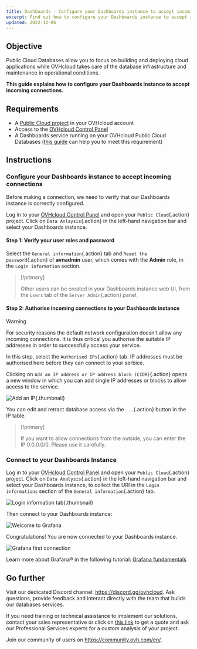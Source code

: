 ```yaml
---
title: Dashboards - Configure your Dashboards instance to accept incoming connections
excerpt: Find out how to configure your Dashboards instance to accept incoming connections
updated: 2022-12-06
---
```


## Objective

Public Cloud Databases allow you to focus on building and deploying cloud applications while OVHcloud takes care of the database infrastructure and maintenance in operational conditions.

**This guide explains how to configure your Dashboards instance to accept incoming connections.**

## Requirements

- A [Public Cloud project](https://www.ovhcloud.com/en-gb/public-cloud/) in your OVHcloud account
- Access to the [OVHcloud Control Panel](https://www.ovh.com/auth/?action=gotomanager&from=https://www.ovh.co.uk/&ovhSubsidiary=GB)
- A Dashboards service running on your OVHcloud Public Cloud Databases ([this guide](/pages/public_cloud/public_cloud_databases/databases_01_order_control_panel) can help you to meet this requirement)

## Instructions

### Configure your Dashboards instance to accept incoming connections

Before making a connection, we need to verify that our Dashboards instance is correctly configured.

Log in to your [OVHcloud Control Panel](https://www.ovh.com/auth/?action=gotomanager&from=https://www.ovh.co.uk/&ovhSubsidiary=GB) and open your `Public Cloud`{.action} project. Click on `Data Anlaysis`{.action} in the left-hand navigation bar and select your Dashboards instance.

#### Step 1: Verify your user roles and password

Select the `General information`{.action} tab and `Reset the password`{.action} of **avnadmin** user, which comes with the **Admin** role, in the `Login information` section.

> [!primary]
>
> Other users can be created in your Dashboards instance web UI, from the `Users` tab of the `Server Admin`{.action} panel.
>

#### Step 2: Authorise incoming connections to your Dashboards instance

> [!warning]
> For security reasons the default network configuration doesn't allow any incoming connections. It is thus critical you authorise the suitable IP addresses in order to successfully access your service.

In this step, select the `Authorised IPs`{.action} tab. IP addresses must be authorised here before they can connect to your serbice.

Clicking on `Add an IP address or IP address block (CIDR)`{.action} opens a new window in which you can add single IP addresses or blocks to allow access to the service.

![Add an IP](images/ip_authorize.png){.thumbnail}

You can edit and retract database access via the `...`{.action} button in the IP table.

> [!primary]
>
> If you want to allow connections from the outside, you can enter the IP 0.0.0.0/0. Please use it carefully.
>

### Connect to your Dashboards Instance

Log in to your [OVHcloud Control Panel](https://www.ovh.com/auth/?action=gotomanager&from=https://www.ovh.co.uk/&ovhSubsidiary=GB) and open your `Public Cloud`{.action} project. Click on `Data Analysis`{.action} in the left-hand navigation bar and select your Dashboards instance, to collect the URI in the `Login informations` section of the `General information`{.action} tab.

![Login information tab](images/grafana_02_prepare_for_incoming_connections-20220530065929522.png){.thumbnail}

Then connect to your Dashboards instance:

![Welcome to Grafana](images/grafana_02_prepare_for_incoming_connections-20220530071539383.png)

Congratulations! You are now connected to your Dashboards instance.

![Grafana first connection](images/grafana_02_prepare_for_incoming_connections-20220530071725524.png)

Learn more about Grafana® in the following tutorial: [Grafana fundamentals](https://grafana.com/tutorials/grafana-fundamentals/?utm_source=grafana_gettingstarted)

## Go further

Visit our dedicated Discord channel: <https://discord.gg/ovhcloud>. Ask questions, provide feedback and interact directly with the team that builds our databases services.

If you need training or technical assistance to implement our solutions, contact your sales representative or click on [this link](https://www.ovhcloud.com/en-gb/professional-services/) to get a quote and ask our Professional Services experts for a custom analysis of your project.

Join our community of users on <https://community.ovh.com/en/>.
